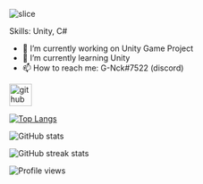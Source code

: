 ![slice](https://capsule-render.vercel.app/api?type=slice&color=timeGradient&height=200&text=G-Nck&fontAlign=70&rotate=13&fontAlignY=25&desc=Unity%20Game%20Developer%20&descAlign=70.&descAlignY=44)


Skills: Unity, C#

- 🔭 I’m currently working on Unity Game Project 
- 🌱 I’m currently learning Unity
- 📫 How to reach me: G-Nck#7522 (discord) 


[<img src='https://cdn.jsdelivr.net/npm/simple-icons@3.0.1/icons/github.svg' alt='github' height='40'>](https://github.com/G-Nck)  

[![Top Langs](https://github-readme-stats.vercel.app/api/top-langs/?username=G-Nck)](https://github.com/anuraghazra/github-readme-stats)

![GitHub stats](https://github-readme-stats.vercel.app/api?username=G-Nck&show_icons=true&count_private=true)  

<!-- ![GitHub Activity Graph](https://activity-graph.herokuapp.com/graph?username=wlsdnvy) 

[GitHub metrics](https://metrics.lecoq.io/wlsdnvy)-->

![GitHub streak stats](https://github-readme-streak-stats.herokuapp.com/?user=G-Nck)  

![Profile views](https://gpvc.arturio.dev/G-Nck)  
